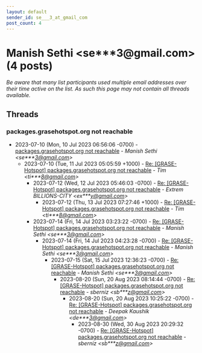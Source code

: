```yaml
---
layout: default
sender_id: se___3_at_gmail_com
post_count: 4
---
```


# Manish Sethi <se***3<span>@</span>gmail.com> (4 posts)

_Be aware that many list participants used multiple email addresses over their time active on the list. As such this page may not contain all threads available._

## Threads

### packages.grasehotspot.org not reachable
+ 2023-07-10 (Mon, 10 Jul 2023 06:56:06 -0700) - [packages.grasehotspot.org not reachable](/archive/2023/07/cd2162b2cdbcf4a50ae9703f36130f3557c7f85580264343afe84b8d83ec60d4) - _Manish Sethi \<se***3@gmail.com\>_
  + 2023-07-10 (Tue, 11 Jul 2023 05:05:59 +1000) - [Re: [GRASE-Hotspot] packages.grasehotspot.org not reachable](/archive/2023/07/852083b7af57c4eab5cf5f11ffb9a5e0a48b1ba92bd792787ce0536b1d7e803a) - _Tim \<ti***8@gmail.com\>_
    + 2023-07-12 (Wed, 12 Jul 2023 05:46:03 -0700) - [Re: [GRASE-Hotspot] packages.grasehotspot.org not reachable](/archive/2023/07/5250b1225b57f68f58e0b7ea394fc2c5d1b0471cf8f1b1197562c1d08698f346) - _Extrem BILLIONS-CITY \<ex***y@gmail.com\>_
      + 2023-07-12 (Thu, 13 Jul 2023 07:27:46 +1000) - [Re: [GRASE-Hotspot] packages.grasehotspot.org not reachable](/archive/2023/07/c9603bbfdb88dd357746cf0bca975691a06bde155c7af6f36ce05e69d6bf9728) - _Tim \<ti***8@gmail.com\>_
    + 2023-07-14 (Fri, 14 Jul 2023 03:23:22 -0700) - [Re: [GRASE-Hotspot] packages.grasehotspot.org not reachable](/archive/2023/07/dfd1408cd5b70fdcc0b5e5118a3f642cad2d04a784e279bac3d5c89f32e09f09) - _Manish Sethi \<se***3@gmail.com\>_
      + 2023-07-14 (Fri, 14 Jul 2023 04:23:28 -0700) - [Re: [GRASE-Hotspot] packages.grasehotspot.org not reachable](/archive/2023/07/2f5208b5fcfd7f5636c88acb648c9715a7a0c53eb92405d0405b12b0590bb3de) - _Manish Sethi \<se***3@gmail.com\>_
        + 2023-07-15 (Sat, 15 Jul 2023 12:36:23 -0700) - [Re: [GRASE-Hotspot] packages.grasehotspot.org not reachable](/archive/2023/07/7e6c348db191f091164b48b0707f7347325abb63895c63d6cfa798cecbe2a350) - _Manish Sethi \<se***3@gmail.com\>_
          + 2023-08-20 (Sun, 20 Aug 2023 08:14:44 -0700) - [Re: [GRASE-Hotspot] packages.grasehotspot.org not reachable](/archive/2023/08/028848b66afd74dfc6418522e698ae78d2bf169b9104d6868ff9e40f05d18812) - _sberniz \<sb***z@gmail.com\>_
            + 2023-08-20 (Sun, 20 Aug 2023 10:25:22 -0700) - [Re: [GRASE-Hotspot] packages.grasehotspot.org not reachable](/archive/2023/08/324cfd7a19ee260b4aea5ea5650e3c3f4449136799030eace2cb4daf2cfb9d11) - _Deepak Kaushik \<de***3@gmail.com\>_
              + 2023-08-30 (Wed, 30 Aug 2023 20:29:32 -0700) - [Re: [GRASE-Hotspot] packages.grasehotspot.org not reachable](/archive/2023/08/5e9f6a342e0a161f9b76e394313a19f6866e3361368cf820235c06c7aeee07ac) - _sberniz \<sb***z@gmail.com\>_

